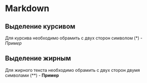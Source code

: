 # Markdown

## Выделение курсивом

Для курсива необходимо обрамить с двух сторон символом (*) - *Пример*

## Выделение жирным

Для жирного текста необходимо обрамить с двух сторон двумя символами (**) - **Пример**